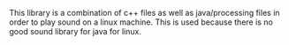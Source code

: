 This library is a combination of c++ files as well as java/processing files in order to play sound on a linux machine. This is used because there is no good sound library for java for linux.